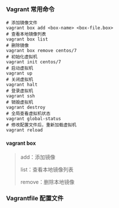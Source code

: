 

### Vagrant 常用命令

~~~shell
# 添加镜像文件
vagrant box add <box-name> <box-file.box>
# 查看本地镜像列表
vagrant box list
# 删除镜像
vagrant box remove centos/7
# 初始化虚拟机
vagrant init centos/7
# 启动虚拟机
vagrant up
# 关闭虚拟机
vagrant halt 
# 登录虚拟机
vagrant ssh
# 销毁虚拟机
vagrant destroy
# 全局查看虚拟机状态
vagrant global-status
# 修改配置文件后，重新加载虚拟机
vagrant reload
~~~

#### vagrant box

> add：添加镜像
>
> list：查看本地镜像列表
>
> remove：删除本地镜像



### Vagrantfile 配置文件

